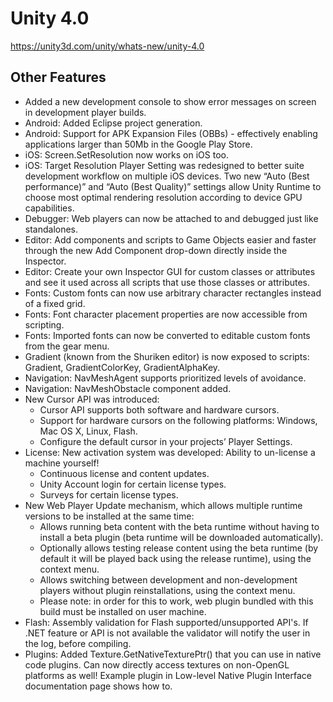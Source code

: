 # Unity 4.0

https://unity3d.com/unity/whats-new/unity-4.0

## Other Features



*   Added a new development console to show error messages on screen in development player builds.
*   Android: Added Eclipse project generation.
*   Android: Support for APK Expansion Files (OBBs) - effectively enabling applications larger than 50Mb in the Google Play Store.
*   iOS: Screen.SetResolution now works on iOS too.
*   iOS: Target Resolution Player Setting was redesigned to better suite development workflow on multiple iOS devices. Two new “Auto (Best performance)” and “Auto (Best Quality)” settings allow Unity Runtime to choose most optimal rendering resolution according to device GPU capabilities.
*   Debugger: Web players can now be attached to and debugged just like standalones.
*   Editor: Add components and scripts to Game Objects easier and faster through the new Add Component drop-down directly inside the Inspector.
*   Editor: Create your own Inspector GUI for custom classes or attributes and see it used across all scripts that use those classes or attributes.
*   Fonts: Custom fonts can now use arbitrary character rectangles instead of a fixed grid.
*   Fonts: Font character placement properties are now accessible from scripting.
*   Fonts: Imported fonts can now be converted to editable custom fonts from the gear menu.
*   Gradient (known from the Shuriken editor) is now exposed to scripts: Gradient, GradientColorKey, GradientAlphaKey.
*   Navigation: NavMeshAgent supports prioritized levels of avoidance.
*   Navigation: NavMeshObstacle component added.
*   New Cursor API was introduced:
    *   Cursor API supports both software and hardware cursors.
    *   Support for hardware cursors on the following platforms: Windows, Mac OS X, Linux, Flash.
    *   Configure the default cursor in your projects’ Player Settings.
*   License: New activation system was developed: Ability to un-license a machine yourself!
    *   Continuous license and content updates.
    *   Unity Account login for certain license types.
    *   Surveys for certain license types.
*   New Web Player Update mechanism, which allows multiple runtime versions to be installed at the same time:
    *   Allows running beta content with the beta runtime without having to install a beta plugin (beta runtime will be downloaded automatically).
    *   Optionally allows testing release content using the beta runtime (by default it will be played back using the release runtime), using the context menu.
    *   Allows switching between development and non-development players without plugin reinstallations, using the context menu.
    *   Please note: in order for this to work, web plugin bundled with this build must be installed on user machine.
*   Flash: Assembly validation for Flash supported/unsupported API's. If .NET feature or API is not available the validator will notify the user in the log, before compiling.
*   Plugins: Added Texture.GetNativeTexturePtr() that you can use in native code plugins. Can now directly access textures on non-OpenGL platforms as well! Example plugin in Low-level Native Plugin Interface documentation page shows how to.